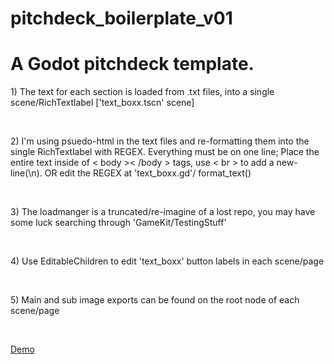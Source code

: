 # pitchdeck_boilerplate_v01

<h1>A Godot pitchdeck template. </h1>

<p> 1) The text for each section is loaded from .txt files, into a single scene/RichTextlabel ['text_boxx.tscn' scene] </p><br>
<p> 2) I'm using psuedo-html in the text files and re-formatting them into the single RichTextlabel with REGEX. Everything must be on one line; Place the entire text inside of  < body >< /body > tags, use < br > to add a new-line(\n). OR edit the REGEX at 'text_boxx.gd'/ format_text() </p><br>
<p> 3) The loadmanger is a truncated/re-imagine of a lost repo, you may have some luck searching through 'GameKit/TestingStuff'</p> <br>
<p> 4) Use EditableChildren to edit 'text_boxx' button labels in each scene/page</p> <br>
<p> 5) Main and sub image exports can be found on the root node of each scene/page</p> <br>
  
<a href="https://rustyraygun.github.io/pitchdeck_boilerplate_v01_demo/index.html" target="blank" alt="demo_link">Demo</a>
